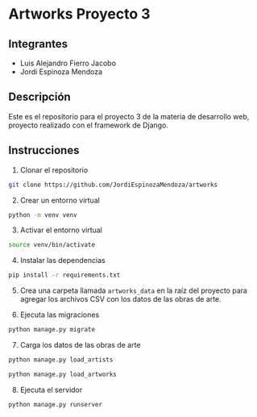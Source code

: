 # Artworks Proyecto 3

## Integrantes

- Luis Alejandro Fierro Jacobo
- Jordi Espinoza Mendoza

## Descripción

Este es el repositorio para el proyecto 3 de la materia de desarrollo web, proyecto realizado con el framework de Django.

## Instrucciones

1. Clonar el repositorio

```bash
git clone https://github.com/JordiEspinozaMendoza/artworks
```

2. Crear un entorno virtual

```bash
python -m venv venv
```

3. Activar el entorno virtual

```bash
source venv/bin/activate
```

4. Instalar las dependencias

```bash
pip install -r requirements.txt
```

5. Crea una carpeta llamada `artworks_data` en la raíz del proyecto para agregar los archivos CSV con los datos de las obras de arte.

6. Ejecuta las migraciones

```bash
python manage.py migrate
```

7. Carga los datos de las obras de arte

```bash
python manage.py load_artists

python manage.py load_artworks
```

8. Ejecuta el servidor

```bash
python manage.py runserver
```
